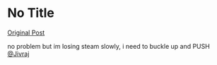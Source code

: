 # No Title

[Original Post](https://discourse.onlinedegree.iitm.ac.in/t/164277/445)

<p>no problem but im losing steam slowly, i need to buckle up and PUSH <a class="mention" href="/u/jivraj">@Jivraj</a></p>